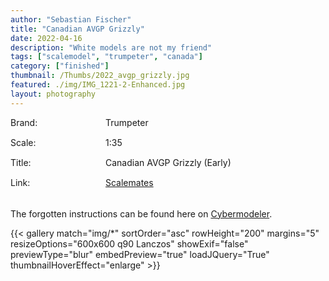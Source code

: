```yaml
---
author: "Sebastian Fischer"
title: "Canadian AVGP Grizzly"
date: 2022-04-16
description: "White models are not my friend"
tags: ["scalemodel", "trumpeter", "canada"]
category: ["finished"]
thumbnail: /Thumbs/2022_avgp_grizzly.jpg
featured: ./img/IMG_1221-2-Enhanced.jpg
layout: photography
---
```


<style>
.container {  
    display: grid;
  grid-template-columns: 150px 1fr;
  grid-auto-rows: 30px;
  gap: 2px 2px;
  grid-auto-flow: row dense;
  grid-template-areas: 
    "d1 v1"
    "d2 v2"
    "d3 v3"
    "d4 v4";
    margin-bottom:20px;
}

.d1 { 
    grid-area: d1;     
}
.d2 { 
    grid-area: d2;     
}
.d3 { 
    grid-area: d3;     
}
.d4 { 
    grid-area: d4;     
}
.d1:after, .d2:after, .d3:after, .d4:after {
    content:  ":";
}
.v1 { grid-area: v1; }
.v2 { grid-area: v2; }
.v3 { grid-area: v3; }
.v4 { grid-area: v4; }
</style>

<div class="container">
  <div class="d1">Brand</div>
  <div class="v1">Trumpeter</div>
  <div class="d2">Scale</div>
  <div class="v2">1:35</div>
  <div class="d3">Title</div>
  <div class="v3">Canadian AVGP Grizzly (Early)</div>
    <div class="d4">Link</div>
  <div class="v4"><a href="https://www.scalemates.com/kits/trumpeter-01502-avgp-grizzly--102750" target="_blank">Scalemates</a></div>
</div>

The forgotten instructions can be found here on [Cybermodeler](https://www.cybermodeler.com/hobby/builds/tru/build_tru_1502.shtml).

{{< gallery match="img/*" sortOrder="asc" rowHeight="200" margins="5" resizeOptions="600x600 q90 Lanczos" showExif="false" previewType="blur" embedPreview="true" loadJQuery="True" thumbnailHoverEffect="enlarge" >}}
